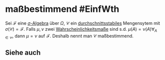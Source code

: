 # maßbestimmend #EinfWth
Sei $\mathscr{F}$ eine [$\sigma$-Algebra](Einf.%20Wtheo/Definitions/sigma-Algebra.md) über $\Omega$, $\mathscr{C}$ ein [durchschnittsstabiles](Einf.%20Wtheo/Definitions/durchschnittsstabil.md) Mengensytem mit $\sigma(\mathscr{C})=\mathscr{F}$. Falls $\mu,\nu$ zwei [Wahrscheinlichkeitsmaße](Ana3/Definitions/Ma%C3%9Fraum.md) sind s.d. $\mu(A)=\nu(A)\forall_{A\in\mathscr{C}}$, dann $\mu=\nu$ auf $\mathscr{F}$. Deshalb nennt man $\mathscr{C}$ maßbestimmend.
## Siehe auch